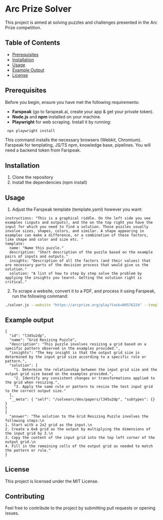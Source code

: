 # Arc Prize Solver

This project is aimed at solving puzzles and challenges presented in the Arc Prize competition.

## Table of Contents

- [Prerequisites](#prerequisites)
- [Installation](#installation)
- [Usage](#usage)
- [Example Output](#example-output)
- [License](#license)

## Prerequisites

Before you begin, ensure you have met the following requirements:

- **Farspeak** (go to farspeak.ai, create your app & get your private token).
- **Node.js** and **npm** installed on your machine.
- **Playwright** for web scraping. Install it by running:
 ```sh
  npx playwright install
 ```

This command installs the necessary browsers (Webkit, Chromium). Farspeak for templating, JS/TS npm, knowledge base, pipelines. You will need a backend token from Farspeak.

## Installation
1. Clone the repository
2. Install the dependencies (npm install)

## Usage
1. Adjust the Farspeak template (template.yaml) however you want:
```
instructions: "This is a graphical riddle. On the left side you see examples (inputs and outputs), and the on the top right you have the input for which you need to find a solution. Those puzzles usually involve sizes, shapes, colors, and similar. A shape appearing in examples can make a difference, or a combination of these factors, like shape and color and size etc. "
template:
  name: "Name this puzzle."
  description: "Short description of the puzzle based on the example pairs of inputs and outputs."
  insights: "Description of all the factors (and their values) that are necessary parts of the decision process that would give us the solution."
  solution: "A list of how to step by step solve the problem by applying the insights you learnt. Getting the solution right is critical."
```
2. To scrape a website, convert it to a PDF, and process it using Farspeak, run the following command:
  ```sh
  ./solver.js --website "https://arcprize.org/play?task=00576224" --template template.yaml --query "What's the solution?"
 ```

## Example output
```
{
  "id": "l345u2dp",
  "name": "Grid Resizing Puzzle",
  "description": "This puzzle involves resizing a grid based on a specific pattern observed in the examples provided.",
  "insights": "The key insight is that the output grid size is determined by the input grid size according to a specific rule or pattern.",
  "solution": [
    "1. Determine the relationship between the input grid size and the output grid size based on the examples provided.",
    "2. Identify any consistent changes or transformations applied to the grid when resizing.",
    "3. Apply the same rule or pattern to resize the test input grid to the correct output size."
  ],
  "__meta": { "self": "/solvearc/dev/papers/l345u2dp", "subtypes": {} }
}
{
  "answer": "The solution to the Grid Resizing Puzzle involves the following steps:\n
1. Start with a 2x2 grid as the input.\n
2. Create a 6x6 grid as the output by multiplying the dimensions of the input grid by 3.\n
3. Copy the content of the input grid into the top left corner of the output grid.\n
4. Fill in the remaining cells of the output grid as needed to match the pattern or rule."
}
```

## License

This project is licensed under the MIT License. 

## Contributing

Feel free to contribute to the project by submitting pull requests or opening issues.
